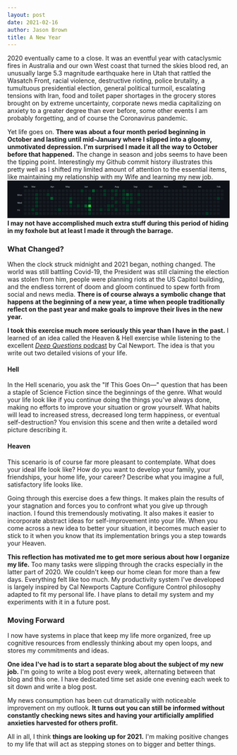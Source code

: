 ```yaml
---
layout: post
date: 2021-02-16
author: Jason Brown
title: A New Year
---
```

2020 eventually came to a close. It was an eventful year with cataclysmic fires in Australia and our own West coast that turned the skies blood red, an unusually large 5.3 magnitude earthquake here in Utah that rattled the Wasatch Front, racial violence, destructive rioting, police brutality, a tumultuous presidential election, general political turmoil, escalating tensions with Iran, food and toilet paper shortages in the grocery stores brought on by extreme uncertainty, corporate news media capitalizing on anxiety to a greater degree than ever before, some other events I am probably forgetting, and of course the Coronavirus pandemic.

Yet life goes on. **There was about a four month period beginning in October and lasting until mid-January where I slipped into a gloomy, unmotivated depression. I'm surprised I made it all the way to October before that happened.** The change in season and jobs seems to have been the tipping point. Interestingly my Github commit history illustrates this pretty well as I shifted my limited amount of attention to the essential items, like maintaining my relationship with my Wife and learning my new job. ![Github commit history](/assets/images/2021-02-16-Github-Commits.png) **I may not have accomplished much extra stuff during this period of hiding in my foxhole but at least I made it through the barrage.**

### What Changed?
When the clock struck midnight and 2021 began, nothing changed. The world was still battling Covid-19, the President was still claiming the election was stolen from him, people were planning riots at the US Capitol building, and the endless torrent of doom and gloom continued to spew forth from social and news media. **There is of course always a symbolic change that happens at the beginning of a new year, a time when people traditionally reflect on the past year and make goals to improve their lives in the new year.**

**I took this exercise much more seriously this year than I have in the past.** I learned of an idea called the Heaven & Hell exercise while listening to the excellent [*Deep Questions* podcast](https://www.calnewport.com/podcast/) by Cal Newport. The idea is that you write out two detailed visions of your life.

#### Hell
In the Hell scenario, you ask the "If This Goes On—" question that has been a staple of Science Fiction since the beginnings of the genre. What would your life look like if you continue doing the things you've always done, making no efforts to improve your situation or grow yourself. What habits will lead to increased stress, decreased long term happiness, or eventual self-destruction? You envision this scene and then write a detailed word picture describing it.

#### Heaven
This scenario is of course far more pleasant to contemplate. What does your ideal life look like? How do you want to develop your family, your friendships, your home life, your career? Describe what you imagine a full, satisfactory life looks like.

Going through this exercise does a few things. It makes plain the results of your stagnation and forces you to confront what you give up through inaction. I found this tremendously motivating. It also makes it easier to incorporate abstract ideas for self-improvement into your life. When you come across a new idea to better your situation, it becomes much easier to stick to it when you know that its implementation brings you a step towards your Heaven.

**This reflection has motivated me to get more serious about how I organize my life.** Too many tasks were slipping through the cracks especially in the latter part of 2020. We couldn't keep our home clean for more than a few days. Everything felt like too much. My productivity system I've developed is largely inspired by Cal Newports Capture Configure Control philosophy adapted to fit my personal life. I have plans to detail my system and my experiments with it in a future post.

### Moving Forward
I now have systems in place that keep my life more organized, free up cognitive resources from endlessly thinking about my open loops, and stores my commitments and ideas.

**One idea I've had is to start a separate blog about the subject of my new job.** I'm going to write a blog post every week, alternating between that blog and this one. I have dedicated time set aside one evening each week to sit down and write a blog post.

My news consumption has been cut dramatically with noticeable improvement on my outlook. **It turns out you can still be informed without constantly checking news sites and having your artificially amplified anxieties harvested for others profit.**

All in all, I think **things are looking up for 2021.** I'm making positive changes to my life that will act as stepping stones on to bigger and better things.
